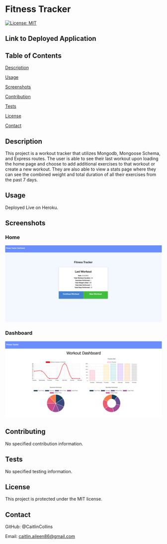 # Fitness Tracker

 [![License: MIT](https://img.shields.io/badge/License-MIT-yellow.svg)](https://opensource.org/licenses/MIT)
 
  ## Link to Deployed Application

   
  ## Table of Contents
  [Description](https://github.com/CaitlinCollins/fitness-tracker/blob/main/README.md#description)
  
  [Usage](https://github.com/CaitlinCollins/fitness-tracker/blob/main/README.md#usage)
  
  [Screenshots](https://github.com/CaitlinCollins/fitness-tracker/blob/main/README.md#screenshots)
  
  [Contribution](https://github.com/CaitlinCollins/fitness-tracker/blob/main/README.md#contribution)
  
  [Tests](https://github.com/CaitlinCollins/fitness-tracker/blob/main/README.md#tests)
  
  [License](https://github.com/CaitlinCollins/fitness-tracker/blob/main/README.md#license)
  
  [Contact](https://github.com/CaitlinCollins/fitness-tracker/blob/main/README.md#contact)
  
  ## Description
  This project is a workout tracker that utilizes Mongodb, Mongoose Schema, and Express routes. The user is able to see their last workout upon loading the home page and choose to add additional exercises to that workout or create a new workout. They are also able to view a stats page where they can see the combined weight and total duration of all their exercises from the past 7 days. 
  
  ## Usage
  Deployed Live on Heroku.
  
  ## Screenshots
  
  ### Home
  ![home](https://github.com/CaitlinCollins/fitness-tracker/blob/main/screenshots/lastworkout.png)
  
  ### Dashboard
  ![dashboard](https://github.com/CaitlinCollins/fitness-tracker/blob/main/screenshots/dashboard.png)
 
  
  ## Contributing
  No specified contribution information. 

  ## Tests
  No specified testing information. 
  
  ## License
  This project is protected under the MIT license.
  ## Contact
  GitHub: @CaitlinCollins

  Email: caitlin.aileen86@gmail.com
